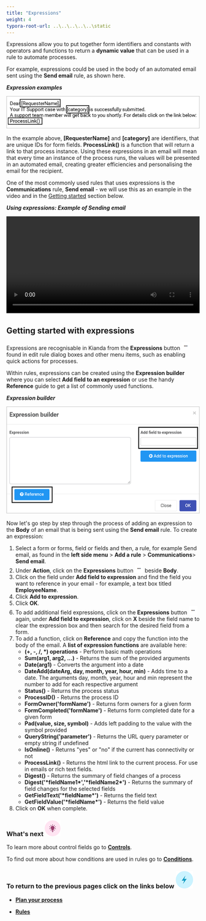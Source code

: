 ```yaml
---
title: "Expressions"
weight: 4
typora-root-url: ..\..\..\..\..\static
---
```


Expressions allow you to put together form identifiers and constants with operators and functions to return a **dynamic value** that can be used in a rule to automate processes. 

For example, expressions could be used in the body of an automated email sent using the **Send email** rule, as shown here.

***Expression examples***

![Expression examples](/images/expressioneg.gif)

In the example above, **[RequesterName]** and **[category]** are identifiers, that are unique IDs for form fields. **ProcessLink()** is a function that will return a link to that process instance. Using these expressions in an email will mean that every time an instance of the process runs, the values will be presented in an automated email, creating greater efficiencies and personalising the email for the recipient. 

One of the most commonly used rules that uses expressions is the **Communications** rule, **Send email** - we will use this as an example in the video and in the [Getting started](#getting-started-with-expressions) section below.

***Using expressions: Example of Sending email***

<video width="100%" style="width:100%" controls>
    <source src="/videos/Expressions.mp4">
    Your browser does not support the video tag.
    </source>
</video>




## Getting started with expressions ##

Expressions are recognisable in Kianda from the **Expressions** button ![Expressions button](/images/ellipsis.png) found in edit rule dialog boxes and other menu items, such as enabling quick actions for processes. 

Within rules, expressions can be created using the **Expression builder** where you can select **Add field to an expression** or use the handy **Reference** guide to get a list of commonly used functions. 

***Expression builder***

![Expression builder](/images/expressionbuilder2.gif)



Now let's go step by step through the process of adding an expression to the **Body** of an email that is being sent using the **Send email** rule. To create an expression:

1. Select a form or forms, field or fields and then, a rule, for example Send email, as found in the **left side menu** > **Add a rule** > **Communications**> **Send email**. 
2. Under **Action**, click on the **Expressions** button ![Expressions button](/images/ellipsis.png) beside **Body**.
3. Click on the field under **Add field to expression** and find the field you want to reference in your email - for example, a text box titled **EmployeeName**.
3. Click **Add to expression**.
3. Click **OK**.
4. To add additional field expressions, click on the **Expressions** button ![Expressions button](/images/ellipsis.png)again, under **Add field to expression**, click on **X** beside the field name to clear the expression box and then search for the desired field from a form. 
7. To add a function, click on **Reference** and copy the function into the body of the email. A **list of expression functions** are available here:
   - **(+, -, /, \*) operations** - Perform basic math operations
   - **Sum(arg1, arg2, ...)** - Returns the sum of the provided arguments
   - **Date(arg1)** - Converts the argument into a date
   - **DateAdd(dateArg, day, month, year, hour, min)** - Adds time to a date. The arguments day, month, year, hour and min represent the number to add for each respective argument
   - **Status()** - Returns the process status
   - **ProcessID()** - Returns the process ID
   - **FormOwner('formName')** - Returns form owners for a given form
   - **FormCompleted('formName')** - Returns form completed date for a given form
   - **Pad(value, size, symbol)** - Adds left padding to the value with the symbol provided
   - **QueryString('parameter')** - Returns the URL query parameter or empty string if undefined
   - **IsOnline()** - Returns "yes" or "no" if the current has connectivity or not
   - **ProcessLink()** - Returns the html link to the current process. For use in emails or rich text fields.
   - **Digest()** - Returns the summary of field changes of a process
   - **Digest('\*fieldName1\*','\*fieldName2\*')** - Returns the summary of field changes for the selected fields
   - **GetFieldText('\*fieldName\*')** - Returns the field text
   - **GetFieldValue('\*fieldName\*')** - Returns the field value
4. Click on **OK** when complete.



### What's next  ![Idea icon](/images/18.png)

To learn more about control fields go to [**Controls**](/docs/getting-started/create-first-process/plan-your-process/controls/). 

To find out more about how conditions are used in rules go to [**Conditions**](/docs/getting-started/create-first-process/plan-your-process/conditions/). 



### **To return to the previous pages click on the links below**  ![Idea icon](/images/10.png)

- [**Plan your process**](/docs/getting-started/create-first-process/plan-your-process/) 

- [**Rules**](/docs/getting-started/create-first-process/plan-your-process/rules/)

  

